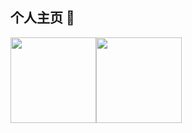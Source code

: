 ## 个人主页 👋

<img align="" height="137px" src="https://github-readme-stats.vercel.app/api?username=VarleyT&hide_title=true&hide_border=true&show_icons=true&include_all_commits=true&line_height=21&bg_color=0,EC6C6C,FFD479,FFFC79,73FA79&theme=graywhite&locale=cn" /><img align="" height="137px" src="https://github-readme-stats.vercel.app/api/top-langs/?username=VarleyT&hide_title=true&hide_border=true&layout=compact&bg_color=0,73FA79,73FDFF,D783FF&theme=graywhite&locale=cn" />

